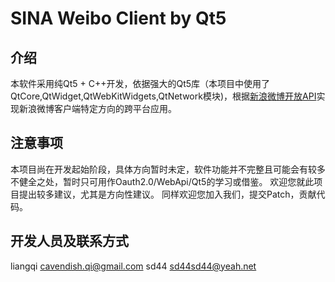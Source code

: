 SINA Weibo Client by Qt5
==========

介绍
----------
本软件采用纯Qt5 + C++开发，依据强大的Qt5库（本项目中使用了QtCore,QtWidget,QtWebKitWidgets,QtNetwork模块)，根据[新浪微博开放API](http://open.weibo.com)实现新浪微博客户端特定方向的跨平台应用。

注意事项
----------
本项目尚在开发起始阶段，具体方向暂时未定，软件功能并不完整且可能会有较多不健全之处，暂时只可用作Oauth2.0/WebApi/Qt5的学习或借鉴。
欢迎您就此项目提出较多建议，尤其是方向性建议。
同样欢迎您加入我们，提交Patch，贡献代码。

开发人员及联系方式
----------
liangqi cavendish.qi@gmail.com
sd44    sd44sd44@yeah.net

